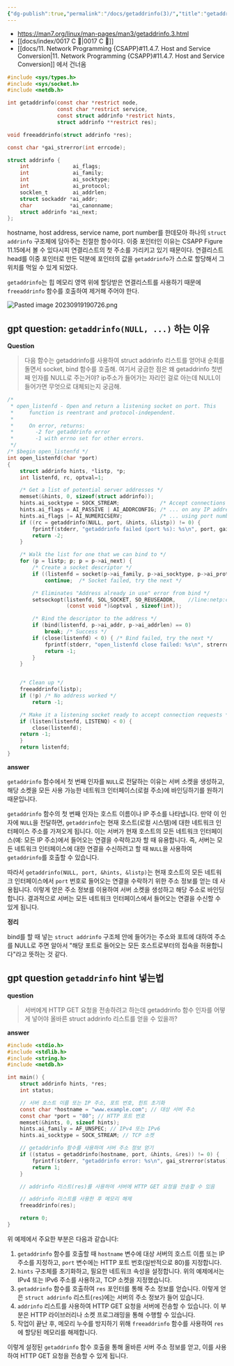 ```yaml
---
{"dg-publish":true,"permalink":"/docs/getaddrinfo(3)/","title":"getaddrinfo(3)"}
---
```


- <https://man7.org/linux/man-pages/man3/getaddrinfo.3.html>
- [[docs/index/0017 C 🍎\|0017 C 🍎]]
- [[docs/11. Network Programming {CSAPP}#11.4.7. Host and Service Conversion\|11. Network Programming {CSAPP}#11.4.7. Host and Service Conversion]] 에서 건너옴

```c
#include <sys/types.h>
#include <sys/socket.h>
#include <netdb.h>

int getaddrinfo(const char *restrict node,
			    const char *restrict service,
			    const struct addrinfo *restrict hints,
			    struct addrinfo **restrict res);

void freeaddrinfo(struct addrinfo *res);

const char *gai_strerror(int errcode);
```

```c
struct addrinfo {
	int              ai_flags;
	int              ai_family;
	int              ai_socktype;
	int              ai_protocol;
	socklen_t        ai_addrlen;
	struct sockaddr *ai_addr;
	char            *ai_canonname;
	struct addrinfo *ai_next;
};
```

hostname, host address, service name, port number를 한데모아 하나의 `struct addrinfo` 구조체에 담아주는 친절한 함수이다. 이중 포인터인 이유는 CSAPP Figure 11.15에서 볼 수 있다시피 연결리스트의 첫 주소를 가리키고 있기 때문이다. 연결리스트 head를 이중 포인터로 만든 덕분에 포인터의 값을 `getaddrinfo`가 스스로 할당해서 그 위치를 먹일 수 있게 되었다. 

`getaddrinfo`는 힙 메모리 영역 위에 할당받은 연결리스트를 사용하기 때문에 `freeaddrinfo` 함수를 호출하여 제거해 주어야 한다.

![Pasted image 20230919190726.png](/img/user/docs/assets/Pasted%20image%2020230919190726.png)

## gpt question: `getaddrinfo(NULL, ...)` 하는 이유

**Question**

> 다음 함수는 getaddrinfo를 사용하여 struct addrinfo 리스트를 얻어내 순회를 돌면서 socket, bind 함수를 호출해. 여기서 궁금한 점은 왜 getaddrinfo 첫번째 인자를 NULL로 주는거야? ip주소가 들어가는 자리인 걸로 아는데 NULL이 들어가면 무엇으로 대체되는지 궁금해.

```c
/*  
 * open_listenfd - Open and return a listening socket on port. This
 *     function is reentrant and protocol-independent.
 *
 *     On error, returns: 
 *       -2 for getaddrinfo error
 *       -1 with errno set for other errors.
 */
/* $begin open_listenfd */
int open_listenfd(char *port) 
{
    struct addrinfo hints, *listp, *p;
    int listenfd, rc, optval=1;

    /* Get a list of potential server addresses */
    memset(&hints, 0, sizeof(struct addrinfo));
    hints.ai_socktype = SOCK_STREAM;             /* Accept connections */
    hints.ai_flags = AI_PASSIVE | AI_ADDRCONFIG; /* ... on any IP address */
    hints.ai_flags |= AI_NUMERICSERV;            /* ... using port number */
    if ((rc = getaddrinfo(NULL, port, &hints, &listp)) != 0) {
        fprintf(stderr, "getaddrinfo failed (port %s): %s\n", port, gai_strerror(rc));
        return -2;
    }

    /* Walk the list for one that we can bind to */
    for (p = listp; p; p = p->ai_next) {
        /* Create a socket descriptor */
        if ((listenfd = socket(p->ai_family, p->ai_socktype, p->ai_protocol)) < 0) 
            continue;  /* Socket failed, try the next */

        /* Eliminates "Address already in use" error from bind */
        setsockopt(listenfd, SOL_SOCKET, SO_REUSEADDR,    //line:netp:csapp:setsockopt
                   (const void *)&optval , sizeof(int));

        /* Bind the descriptor to the address */
        if (bind(listenfd, p->ai_addr, p->ai_addrlen) == 0)
            break; /* Success */
        if (close(listenfd) < 0) { /* Bind failed, try the next */
            fprintf(stderr, "open_listenfd close failed: %s\n", strerror(errno));
            return -1;
        }
    }


    /* Clean up */
    freeaddrinfo(listp);
    if (!p) /* No address worked */
        return -1;

    /* Make it a listening socket ready to accept connection requests */
    if (listen(listenfd, LISTENQ) < 0) {
        close(listenfd);
	return -1;
    }
    return listenfd;
}
```

**answer**

`getaddrinfo` 함수에서 첫 번째 인자를 `NULL`로 전달하는 이유는 서버 소켓을 생성하고, 해당 소켓을 모든 사용 가능한 네트워크 인터페이스(로컬 주소)에 바인딩하기를 원하기 때문입니다.

`getaddrinfo` 함수의 첫 번째 인자는 호스트 이름이나 IP 주소를 나타냅니다. 만약 이 인자에 `NULL`을 전달하면, `getaddrinfo`는 현재 호스트(로컬 시스템)에 대한 네트워크 인터페이스 주소를 가져오게 됩니다. 이는 서버가 현재 호스트의 모든 네트워크 인터페이스(예: 모든 IP 주소)에서 들어오는 연결을 수락하고자 할 때 유용합니다. 즉, 서버는 모든 네트워크 인터페이스에 대한 연결을 수신하려고 할 때 `NULL`을 사용하여 `getaddrinfo`를 호출할 수 있습니다.

따라서 `getaddrinfo(NULL, port, &hints, &listp)`는 현재 호스트의 모든 네트워크 인터페이스에서 `port` 번호로 들어오는 연결을 수락하기 위한 주소 정보를 얻는 데 사용됩니다. 이렇게 얻은 주소 정보를 이용하여 서버 소켓을 생성하고 해당 주소로 바인딩합니다. 결과적으로 서버는 모든 네트워크 인터페이스에서 들어오는 연결을 수신할 수 있게 됩니다.

**정리**

bind를 할 때 넣는 `struct addrinfo` 구조체 안에 들어가는 주소와 포트에 대하여 주소를 NULL로 주면 알아서 "해당 포트로 들어오는 모든 호스트로부터의 접속을 허용합니다"라고 뜻하는 것 같다.

## gpt question `getaddrinfo` hint 넣는법

**question**

> 서버에게 HTTP GET 요청을 전송하려고 하는데 getaddrinfo 함수 인자를 어떻게 넣어야 올바른 struct addrinfo 리스트를 얻을 수 있을까?

**answer**

```c
#include <stdio.h>
#include <stdlib.h>
#include <string.h>
#include <netdb.h>

int main() {
    struct addrinfo hints, *res;
    int status;

    // 서버 호스트 이름 또는 IP 주소, 포트 번호, 힌트 초기화
    const char *hostname = "www.example.com"; // 대상 서버 주소
    const char *port = "80"; // HTTP 포트 번호
    memset(&hints, 0, sizeof hints);
    hints.ai_family = AF_UNSPEC; // IPv4 또는 IPv6
    hints.ai_socktype = SOCK_STREAM; // TCP 소켓

    // getaddrinfo 함수를 사용하여 서버 주소 정보 얻기
    if ((status = getaddrinfo(hostname, port, &hints, &res)) != 0) {
        fprintf(stderr, "getaddrinfo error: %s\n", gai_strerror(status));
        return 1;
    }

    // addrinfo 리스트(res)를 사용하여 서버에 HTTP GET 요청을 전송할 수 있음

    // addrinfo 리스트를 사용한 후 메모리 해제
    freeaddrinfo(res);

    return 0;
}

```

위 예제에서 주요한 부분은 다음과 같습니다:

1. `getaddrinfo` 함수를 호출할 때 `hostname` 변수에 대상 서버의 호스트 이름 또는 IP 주소를 지정하고, `port` 변수에는 HTTP 포트 번호(일반적으로 80)를 지정합니다.
2. `hints` 구조체를 초기화하고, 필요한 네트워크 속성을 설정합니다. 위의 예제에서는 IPv4 또는 IPv6 주소를 사용하고, TCP 소켓을 지정했습니다.
3. `getaddrinfo` 함수를 호출하여 `res` 포인터를 통해 주소 정보를 얻습니다. 이렇게 얻은 `struct addrinfo` 리스트(`res`)에는 서버의 주소 정보가 들어 있습니다.
4. `addrinfo` 리스트를 사용하여 HTTP GET 요청을 서버에 전송할 수 있습니다. 이 부분은 HTTP 라이브러리나 소켓 프로그래밍을 통해 수행할 수 있습니다.
5. 작업이 끝난 후, 메모리 누수를 방지하기 위해 `freeaddrinfo` 함수를 사용하여 `res`에 할당된 메모리를 해제합니다.

이렇게 설정된 `getaddrinfo` 함수 호출을 통해 올바른 서버 주소 정보를 얻고, 이를 사용하여 HTTP GET 요청을 전송할 수 있게 됩니다.
